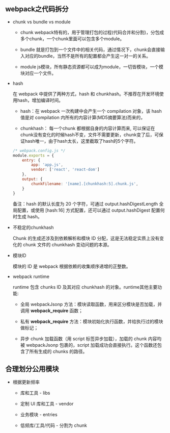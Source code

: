 ## webpack之代码拆分

* chunk vs bundle vs module

    - chunk webpack特有的，用于管理打包的过程(代码合并和分割)，分包成多个chunk，一个chunk里面可以包含多个module。

    - bundle 就是打包到一个文件中的相关代码，通过情况下，chunk会直接输入对应的bundle，当然不是所有的配置都会产生这一对一的关系。

    - module js模块，所有静态资源都可以成为module，一切皆模块，一个模块对应一个文件。

* hash

    在 webpack 中提供了两种方式，hash 和 chunkhash。不推荐在开发环境使用hash，增加编译时间。

    - hash：在 webpack 一次构建中会产生一个 compilation 对象，该 hash 值是对 compilation 内所有的内容计算(MD5摘要算法)而来的，

    - chunkhash： 每一个chunk 都根据自身的内容计算而来, 可以保证在chunk没有变化的时候hash不变，文件不需要更新，chunk变了后，可保证hash唯一，由于hash太长，这里截取了hash的5个字符。

    ```js
    /* webpack.config.js */
    module.exports = {
        entry: {
            app: 'app.js',
            vendor: ['react', 'react-dom']
        },
        output: {
            chunkFilename: '[name].[chunkhash:5].chunk.js',
        }
    }
    ```

    备注：hash 的默认长度为 20 个字符，可通过 output.hashDigestLength 全局配置，或使用 [hash:16] 方式配置，还可以通过 output.hashDigest 配置何时生成 hash。

* 不稳定的chunkhash

    Chunk 的生成还涉及到依赖解析和模块 ID 分配，这是无法稳定实质上没有变化的 chunk 文件的 chunkhash 变动问题的本源。

* 模块ID

    模块的 ID 是 webpack 根据依赖的收集顺序递增的正整数。

* webpack runtime

    runtime 包含 chunks ID 及其对应 chunkhash 的对象。runtime其他主要功能:

    - 全局 webpackJsonp 方法：模块读取函数，用来区分模块是否加载，并调用 __webpack_require__ 函数；

    - 私有 __webpack_require__ 方法：模块初始化执行函数，并给执行过的模块做标记；

    - 异步 chunk 加载函数（用 script 标签异步加载），加载的 chunk 内容均被 webpackJsonp 包裹的，script 加载成功会直接执行。这个函数还包含了所有生成的 chunks 的路径。


## 合理划分公用模块

* 根据更新频率

    - 库和工具 - libs

    - 定制 UI 库和工具 - vendor

    - 业务模块 - entries

    - 低频库/工具/代码 - 分割为 chunk